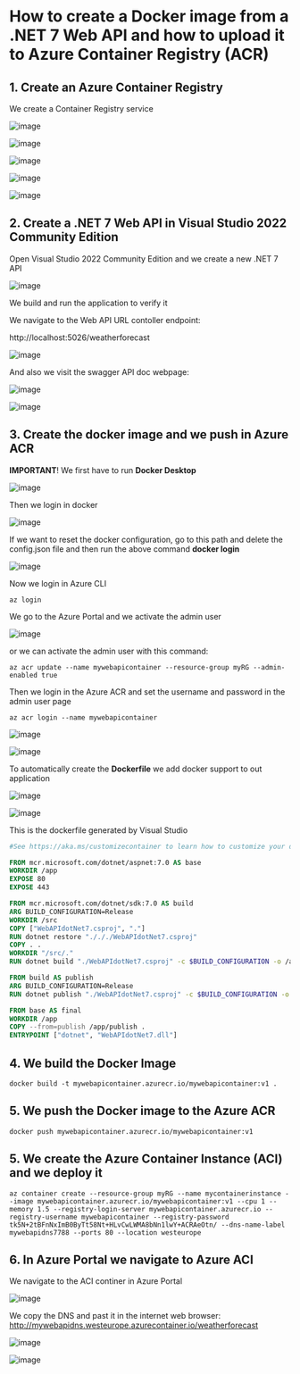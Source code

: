 # How to create a Docker image from a .NET 7 Web API and how to upload it to Azure Container Registry (ACR)

## 1. Create an Azure Container Registry

We create a Container Registry service

![image](https://github.com/luiscoco/Azure_ACR_Upload_.NET_8_Web_API/assets/32194879/16399ba3-d529-4862-99ef-71713d08d594)

![image](https://github.com/luiscoco/Azure_ACR_Upload_.NET_8_Web_API/assets/32194879/3691d9c5-850c-4305-9de5-38fda83a8372)

![image](https://github.com/luiscoco/Azure_ACR_Upload_.NET_8_Web_API/assets/32194879/be13a2f2-7f66-43db-b30a-d2c6c9d14a4e)

![image](https://github.com/luiscoco/Azure_ACR_Upload_.NET_8_Web_API/assets/32194879/9fbbc617-f846-4c2d-b26d-5a813ed85e9a)

![image](https://github.com/luiscoco/Azure_ACR_Upload_.NET_8_Web_API/assets/32194879/30b1e0a2-ccea-4ef6-98ec-c93e3a69d0e3)

## 2. Create a .NET 7 Web API in Visual Studio 2022 Community Edition

Open Visual Studio 2022 Community Edition and we create a new .NET 7 API 

![image](https://github.com/luiscoco/Azure_ACR_Upload_.NET_8_Web_API/assets/32194879/c0aed5a6-25b0-4c4f-9b8b-d7cf1f53761a)

We build and run the application to verify it

We navigate to the Web API URL contoller endpoint:

http://localhost:5026/weatherforecast

![image](https://github.com/luiscoco/Azure_ACR_Upload_.NET_8_Web_API/assets/32194879/da91ee93-78ca-4858-8a9a-9039e93d25d7)

And also we visit the swagger API doc webpage:

![image](https://github.com/luiscoco/Azure_ACR_Upload_.NET_8_Web_API/assets/32194879/3b0587a0-02bd-44ca-926c-81a1077cdbee)

![image](https://github.com/luiscoco/Azure_ACR_Upload_.NET_8_Web_API/assets/32194879/7f2cd3b9-edaf-4435-9345-3895b4d9d9a2)

## 3. Create the docker image and we push in Azure ACR

**IMPORTANT**! We first have to run **Docker Desktop**

![image](https://github.com/luiscoco/Azure_ACR_Upload_.NET_8_Web_API/assets/32194879/8dfb1f93-83e3-4595-b95c-92cbe9ddaa9b)

Then we login in docker 

![image](https://github.com/luiscoco/Azure_ACR_Upload_.NET_8_Web_API/assets/32194879/ee3d392f-5dbb-4382-a9b7-f462f15928c5)

If we want to reset the docker configuration, go to this path and delete the config.json file and then run the above command **docker login**

![image](https://github.com/luiscoco/Azure_ACR_Upload_.NET_8_Web_API/assets/32194879/d263f28f-6cb5-49e7-aff7-8a94919b1a03)

Now we login in Azure CLI

```
az login
```

We go to the Azure Portal and we activate the admin user

![image](https://github.com/luiscoco/Azure_ACR_Upload_.NET_8_Web_API/assets/32194879/40c6defd-2b5a-4c43-a036-8130657c92f7)

or we can activate the admin user with this command:

```
az acr update --name mywebapicontainer --resource-group myRG --admin-enabled true
```

Then we login in the Azure ACR and set the username and password in the admin user page

```
az acr login --name mywebapicontainer
```

![image](https://github.com/luiscoco/Azure_ACR_Upload_.NET_8_Web_API/assets/32194879/9ce65286-9e73-4e21-879a-68ad6f607bb2)

![image](https://github.com/luiscoco/Azure_ACR_Upload_.NET_8_Web_API/assets/32194879/6e4b5967-bbd2-4c31-903f-917b1b70025a)

To automatically create the **Dockerfile** we add docker support to out application

![image](https://github.com/luiscoco/Azure_ACR_Upload_.NET_8_Web_API/assets/32194879/5a478b78-860c-4ff8-ac5c-4c3502bb8b3c)

![image](https://github.com/luiscoco/Azure_ACR_Upload_.NET_8_Web_API/assets/32194879/d21664ac-1bba-45fd-a4fd-1bca266f58d1)

This is the dockerfile generated by Visual Studio

```dockerfile
#See https://aka.ms/customizecontainer to learn how to customize your debug container and how Visual Studio uses this Dockerfile to build your images for faster debugging.

FROM mcr.microsoft.com/dotnet/aspnet:7.0 AS base
WORKDIR /app
EXPOSE 80
EXPOSE 443

FROM mcr.microsoft.com/dotnet/sdk:7.0 AS build
ARG BUILD_CONFIGURATION=Release
WORKDIR /src
COPY ["WebAPIdotNet7.csproj", "."]
RUN dotnet restore "./././WebAPIdotNet7.csproj"
COPY . .
WORKDIR "/src/."
RUN dotnet build "./WebAPIdotNet7.csproj" -c $BUILD_CONFIGURATION -o /app/build

FROM build AS publish
ARG BUILD_CONFIGURATION=Release
RUN dotnet publish "./WebAPIdotNet7.csproj" -c $BUILD_CONFIGURATION -o /app/publish /p:UseAppHost=false

FROM base AS final
WORKDIR /app
COPY --from=publish /app/publish .
ENTRYPOINT ["dotnet", "WebAPIdotNet7.dll"]
```

## 4. We build the Docker Image

```
docker build -t mywebapicontainer.azurecr.io/mywebapicontainer:v1 .
```

## 5. We push the Docker image to the Azure ACR

```
docker push mywebapicontainer.azurecr.io/mywebapicontainer:v1
```

## 5. We create the Azure Container Instance (ACI) and we deploy it

```
az container create --resource-group myRG --name mycontainerinstance --image mywebapicontainer.azurecr.io/mywebapicontainer:v1 --cpu 1 --memory 1.5 --registry-login-server mywebapicontainer.azurecr.io --registry-username mywebapicontainer --registry-password tk5N+2tBFnNxImB0ByTt58Nt+HLvCwLWMA8bNn1lwY+ACRAeOtn/ --dns-name-label mywebapidns7788 --ports 80 --location westeurope
```

## 6. In Azure Portal we navigate to Azure ACI

We navigate to the ACI continer in Azure Portal

![image](https://github.com/luiscoco/Azure_ACR_Upload_.NET_8_Web_API/assets/32194879/30df0435-831f-49ba-9901-ad6e6f04824f)

We copy the DNS and past it in the internet web browser: http://mywebapidns.westeurope.azurecontainer.io/weatherforecast

![image](https://github.com/luiscoco/Azure_ACR_Upload_.NET_8_Web_API/assets/32194879/e94d42ca-e41e-44f8-a115-b5ddbae7ba54)

![image](https://github.com/luiscoco/Azure_ACR_Upload_.NET_8_Web_API/assets/32194879/c15ee849-15f8-47d3-ae5a-e723b7afa770)
